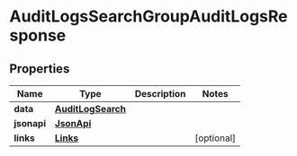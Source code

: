 

# AuditLogsSearchGroupAuditLogsResponse


## Properties

| Name | Type | Description | Notes |
|------------ | ------------- | ------------- | -------------|
|**data** | [**AuditLogSearch**](AuditLogSearch.md) |  |  |
|**jsonapi** | [**JsonApi**](JsonApi.md) |  |  |
|**links** | [**Links**](Links.md) |  |  [optional] |



